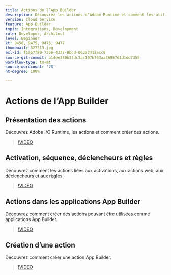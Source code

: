 ```yaml
---
title: Actions de l’App Builder
description: Découvrez les actions d’Adobe Runtime et comment les utiliser dans les applications App Builder.
version: Cloud Service
feature: App Builder
topic: Integrations, Development
role: Developer, Architect
level: Beginner
kt: 9456, 9475, 9476, 9477
thumbnail: 327313.jpg
exl-id: f1a67f80-7366-4337-8bcd-062a3412acc9
source-git-commit: a14ee350b3fdc3ac197b703aa36957d1d1dd7355
workflow-type: tm+mt
source-wordcount: '78'
ht-degree: 100%

---
```


# Actions de l’App Builder

## Présentation des actions

Découvrez Adobe I/O Runtime, les actions et comment créer des actions.

>[!VIDEO](https://video.tv.adobe.com/v/339192/?quality=12&learn=on)

## Activation, séquence, déclencheurs et règles

Découvrez comment les actions liées aux activations, aux actions web, aux déclencheurs et aux règles.

>[!VIDEO](https://video.tv.adobe.com/v/339193/?quality=12&learn=on)

## Actions dans les applications App Builder

Découvrez comment créer des actions pouvant être utilisées comme applications App Builder.

>[!VIDEO](https://video.tv.adobe.com/v/339194/?quality=12&learn=on)

## Création d’une action

Découvrez comment créer une action App Builder.

>[!VIDEO](https://video.tv.adobe.com/v/339195/?quality=12&learn=on)
